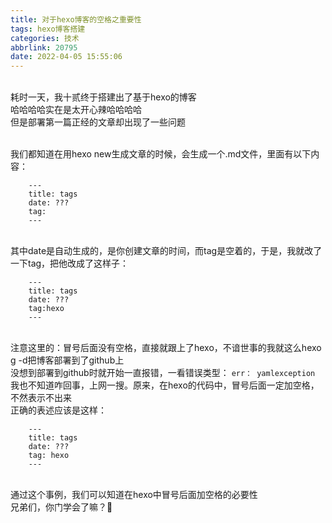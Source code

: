```yaml
---
title: 对于hexo博客的空格之重要性
tags: hexo博客搭建
categories: 技术
abbrlink: 20795
date: 2022-04-05 15:55:06
---
```

<br>耗时一天，我十贰终于搭建出了基于hexo的博客
<br>哈哈哈哈实在是太开心辣哈哈哈哈
<br>但是部署第一篇正经的文章却出现了一些问题
<!-- more -->
<br>我们都知道在用hexo new生成文章的时候，会生成一个.md文件，里面有以下内容：
```
    ---
    title: tags
    date: ???
    tag:
    ---
```
<br>其中date是自动生成的，是你创建文章的时间，而tag是空着的，于是，我就改了一下tag，把他改成了这样子：
```
    ---
    title: tags
    date: ???
    tag:hexo
    ---
```
<br>注意这里的：冒号后面没有空格，直接就跟上了hexo，不谙世事的我就这么hexo g -d把博客部署到了github上
<br>没想到部署到github时就开始一直报错，一看错误类型：
```err： yamlexception```
<br>我也不知道咋回事，上网一搜。原来，在hexo的代码中，冒号后面一定加空格，不然表示不出来
<br>正确的表述应该是这样：
```
    ---
    title: tags
    date: ???
    tag: hexo
    ---
```
<br>通过这个事例，我们可以知道在hexo中冒号后面加空格的必要性
<br>兄弟们，你门学会了嘛？🤣